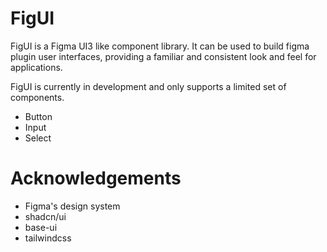 # FigUI

FigUI is a Figma UI3 like component library. It can be used to build figma plugin user interfaces, providing a familiar and consistent look and feel for applications.

FigUI is currently in development and only supports a limited set of components.

- Button
- Input
- Select

# Acknowledgements

- Figma's design system
- shadcn/ui
- base-ui
- tailwindcss
